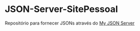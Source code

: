 # JSON-Server-SitePessoal
 
Repositório para fornecer JSONs através do [My JSON Server](https://my-json-server.typicode.com/)